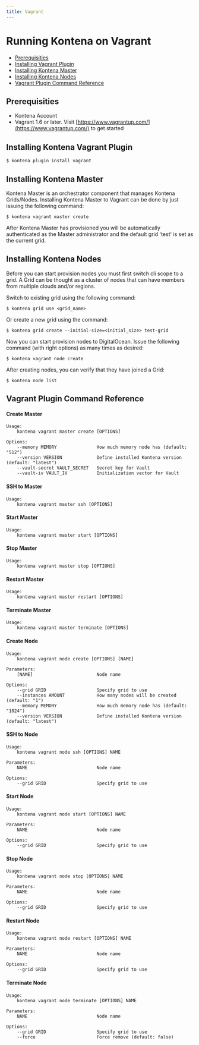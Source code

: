 ```yaml
---
title: Vagrant
---
```


# Running Kontena on Vagrant

- [Prerequisities](vagrant#prerequisities)
- [Installing Vagrant Plugin](vagrant#installing-kontena-vagrant-plugin)
- [Installing Kontena Master](vagrant#installing-kontena-master)
- [Installing Kontena Nodes](vagrant#installing-kontena-nodes)
- [Vagrant Plugin Command Reference](vagrant#vagrant-plugin-command-reference)

## Prerequisities

- Kontena Account
- Vagrant 1.6 or later. Visit [https://www.vagrantup.com/](https://www.vagrantup.com/) to get started

## Installing Kontena Vagrant Plugin

```
$ kontena plugin install vagrant
```

## Installing Kontena Master

Kontena Master is an orchestrator component that manages Kontena Grids/Nodes. Installing Kontena Master to Vagrant can be done by just issuing the following command:

```
$ kontena vagrant master create
```

After Kontena Master has provisioned you will be automatically authenticated as the Master administrator and the default grid 'test' is set as the current grid.

## Installing Kontena Nodes

Before you can start provision nodes you must first switch cli scope to a grid. A Grid can be thought as a cluster of nodes that can have members from multiple clouds and/or regions.

Switch to existing grid using the following command:

```
$ kontena grid use <grid_name>
```

Or create a new grid using the command:

```
$ kontena grid create --initial-size=<initial_size> test-grid
```

Now you can start provision nodes to DigitalOcean. Issue the following command (with right options) as many times as desired:

```
$ kontena vagrant node create
```

After creating nodes, you can verify that they have joined a Grid:

```
$ kontena node list
```

## Vagrant Plugin Command Reference

#### Create Master

```
Usage:
    kontena vagrant master create [OPTIONS]

Options:
    --memory MEMORY               How much memory node has (default: "512")
    --version VERSION             Define installed Kontena version (default: "latest")
    --vault-secret VAULT_SECRET   Secret key for Vault
    --vault-iv VAULT_IV           Initialization vector for Vault
```

#### SSH to Master

```
Usage:
    kontena vagrant master ssh [OPTIONS]
```

#### Start Master

```
Usage:
    kontena vagrant master start [OPTIONS]
```

#### Stop Master

```
Usage:
    kontena vagrant master stop [OPTIONS]
```

#### Restart Master

```
Usage:
    kontena vagrant master restart [OPTIONS]
```

#### Terminate Master

```
Usage:
    kontena vagrant master terminate [OPTIONS]
```

#### Create Node

```
Usage:
    kontena vagrant node create [OPTIONS] [NAME]

Parameters:
    [NAME]                        Node name

Options:
    --grid GRID                   Specify grid to use
    --instances AMOUNT            How many nodes will be created (default: "1")
    --memory MEMORY               How much memory node has (default: "1024")
    --version VERSION             Define installed Kontena version (default: "latest")
```

#### SSH to Node

```
Usage:
    kontena vagrant node ssh [OPTIONS] NAME

Parameters:
    NAME                          Node name

Options:
    --grid GRID                   Specify grid to use
```

#### Start Node

```
Usage:
    kontena vagrant node start [OPTIONS] NAME

Parameters:
    NAME                          Node name

Options:
    --grid GRID                   Specify grid to use
```

#### Stop Node

```
Usage:
    kontena vagrant node stop [OPTIONS] NAME

Parameters:
    NAME                          Node name

Options:
    --grid GRID                   Specify grid to use
```

#### Restart Node

```
Usage:
    kontena vagrant node restart [OPTIONS] NAME

Parameters:
    NAME                          Node name

Options:
    --grid GRID                   Specify grid to use
```

#### Terminate Node

```
Usage:
    kontena vagrant node terminate [OPTIONS] NAME

Parameters:
    NAME                          Node name

Options:
    --grid GRID                   Specify grid to use
    --force                       Force remove (default: false)
```
